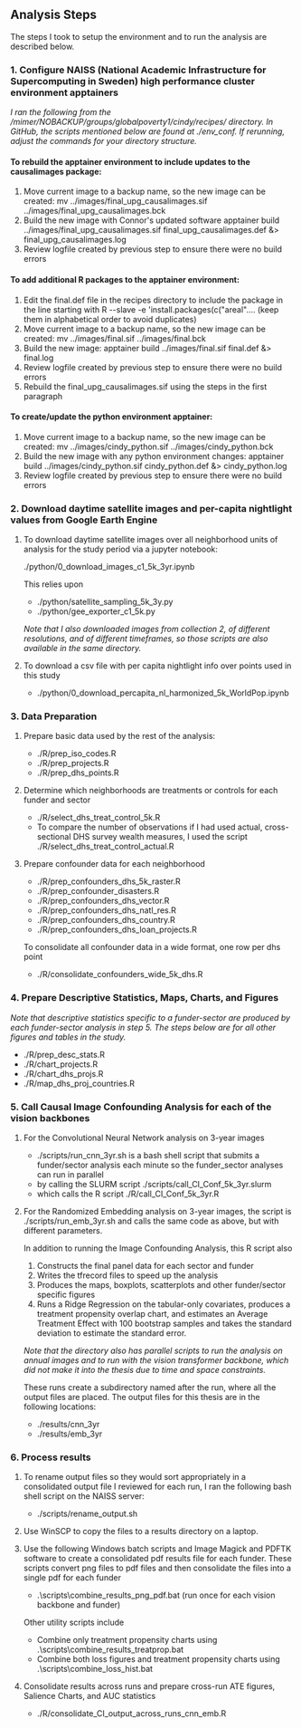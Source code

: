 ## Analysis Steps
The steps I took to setup the environment and to run the analysis are described below.

### 1. Configure NAISS (National Academic Infrastructure for Supercomputing in Sweden) high performance cluster environment apptainers
*I ran the following from the /mimer/NOBACKUP/groups/globalpoverty1/cindy/recipes/ directory.  In GitHub, the scripts mentioned below are found at ./env_conf.  If rerunning, adjust the commands for your directory structure.*

#### To rebuild the apptainer environment to include updates to the causalimages package:
1. Move current image to a backup name, so the new image can be created:
   mv ../images/final_upg_causalimages.sif ../images/final_upg_causalimages.bck
2. Build the new image with Connor's updated software
  apptainer build ../images/final_upg_causalimages.sif final_upg_causalimages.def &> final_upg_causalimages.log
3. Review logfile created by previous step to ensure there were no build errors

#### To add additional R packages to the apptainer environment:
1. Edit the final.def file in the recipes directory to include the package in
   the line starting with R --slave -e 'install.packages(c("areal"....
   (keep them in alphabetical order to avoid duplicates)
2. Move current image to a backup name, so the new image can be created:
   mv ../images/final.sif ../images/final.bck
3. Build the new image:
    apptainer build ../images/final.sif final.def &> final.log
4. Review logfile created by previous step to ensure there were no build errors
5. Rebuild the final_upg_causalimages.sif using the steps in the first paragraph

#### To create/update the python environment apptainer:
1. Move current image to a backup name, so the new image can be created:
   mv ../images/cindy_python.sif ../images/cindy_python.bck
2. Build the new image with any python environment changes:
   apptainer build ../images/cindy_python.sif cindy_python.def &> cindy_python.log
3. Review logfile created by previous step to ensure there were no build errors


### 2. Download daytime satellite images and per-capita nightlight values from Google Earth Engine
1. To download daytime satellite images over all neighborhood units of analysis for the study period via a jupyter notebook:

   ./python/0_download_images_c1_5k_3yr.ipynb
   
   This relies upon
   -  ./python/satellite_sampling_5k_3y.py
   -  ./python/gee_exporter_c1_5k.py

   *Note that I also downloaded images from collection 2, of different resolutions, and of different timeframes, so those scripts are also available in the same directory.* 

2. To download a csv file with per capita nightlight info over points used in this study
   - ./python/0_download_percapita_nl_harmonized_5k_WorldPop.ipynb

### 3. Data Preparation
1. Prepare basic data used by the rest of the analysis:
   - ./R/prep_iso_codes.R
   - ./R/prep_projects.R
   - ./R/prep_dhs_points.R 

3. Determine which neighborhoods are treatments or controls for each funder and sector
   - ./R/select_dhs_treat_control_5k.R
   - To compare the number of observations if I had used actual, cross-sectional DHS survey wealth measures, I used the script ./R/select_dhs_treat_control_actual.R

4. Prepare confounder data for each neighborhood 
   - ./R/prep_confounders_dhs_5k_raster.R
   - ./R/prep_confounder_disasters.R
   - ./R/prep_confounders_dhs_vector.R
   - ./R/prep_confounders_dhs_natl_res.R
   - ./R/prep_confounders_dhs_country.R
   - ./R/prep_confounders_dhs_loan_projects.R
     
   To consolidate all confounder data in a wide format, one row per dhs point
   - ./R/consolidate_confounders_wide_5k_dhs.R

### 4. Prepare Descriptive Statistics, Maps, Charts, and Figures
*Note that descriptive statistics specific to a funder-sector are produced by each funder-sector analysis in step 5.  The steps below are for all other figures and tables in the study.*

- ./R/prep_desc_stats.R
- ./R/chart_projects.R
- ./R/chart_dhs_projs.R
- ./R/map_dhs_proj_countries.R

### 5. Call Causal Image Confounding Analysis for each of the vision backbones
1. For the Convolutional Neural Network analysis on 3-year images
   - ./scripts/run_cnn_3yr.sh is a bash shell script that submits a funder/sector analysis each minute so the funder_sector analyses can run in parallel 
   - by calling the SLURM script ./scripts/call_CI_Conf_5k_3yr.slurm
   - which calls the R script ./R/call_CI_Conf_5k_3yr.R
2. For the Randomized Embedding analysis on 3-year images, the script is ./scripts/run_emb_3yr.sh and calls the same code as above, but with different parameters.

   In addition to running the Image Confounding Analysis, this R script also
   1. Constructs the final panel data for each sector and funder
   2. Writes the tfrecord files to speed up the analysis
   3. Produces the maps, boxplots, scatterplots and other funder/sector specific figures
   4. Runs a Ridge Regression on the tabular-only covariates, produces a treatment propensity overlap chart, and estimates an Average Treatment Effect with 100 bootstrap samples and takes the standard deviation to estimate the standard error.

   *Note that the directory also has parallel scripts to run the analysis on annual images and to run with the vision transformer backbone, which did not make it into the thesis due to time and space constraints.*
   
   These runs create a subdirectory named after the run, where all the output files are placed.  The output files for this thesis are in the following locations:
   - ./results/cnn_3yr
   - ./results/emb_3yr

### 6. Process results 
1. To rename output files so they would sort appropriately in a consolidated output file I reviewed for each run, I ran the following bash shell script on the NAISS server:
   - ./scripts/rename_output.sh

2. Use WinSCP to copy the files to a results directory on a laptop.
3. Use the following Windows batch scripts and Image Magick and PDFTK software to create a consolidated pdf results file for each funder.
   These scripts convert png files to pdf files and then consolidate the files into a single pdf for each funder
   - .\scripts\combine_results_png_pdf.bat (run once for each vision backbone and funder)
   
   Other utility scripts include
   - Combine only treatment propensity charts using .\scripts\combine_results_treatprop.bat
   - Combine both loss figures and treatment propensity charts using .\scripts\combine_loss_hist.bat

4. Consolidate results across runs and prepare cross-run ATE figures, Salience Charts, and AUC statistics
   - ./R/consolidate_CI_output_across_runs_cnn_emb.R




    
